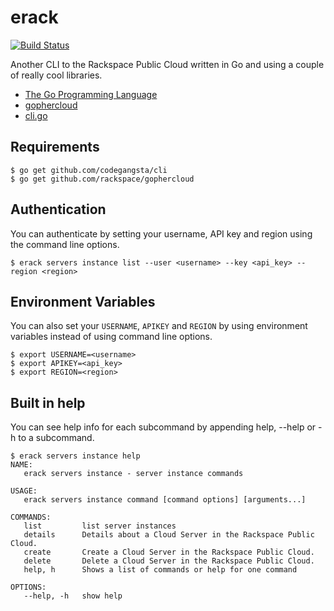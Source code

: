 # erack
[![Build Status](http://104.130.11.192:8080/buildStatus/icon?job=test1)](http://104.130.11.192:8080/job/test1/)

Another CLI to the Rackspace Public Cloud written in Go and using a couple of really cool libraries.

- [The Go Programming Language](https://golang.org/)
- [gophercloud](http://gophercloud.io/)
- [cli.go](https://github.com/codegangsta/cli)

## Requirements
```
$ go get github.com/codegangsta/cli
$ go get github.com/rackspace/gophercloud
```

## Authentication
You can authenticate by setting your username, API key and region using the command line options.
```
$ erack servers instance list --user <username> --key <api_key> --region <region>
```

## Environment Variables
You can also set your `USERNAME`, `APIKEY` and `REGION` by using environment variables instead of using command line options.
```
$ export USERNAME=<username>
$ export APIKEY=<api_key>
$ export REGION=<region>
```

## Built in help
You can see help info for each subcommand by appending help, --help or -h to a subcommand.
```
$ erack servers instance help
NAME:
   erack servers instance - server instance commands

USAGE:
   erack servers instance command [command options] [arguments...]

COMMANDS:
   list         list server instances
   details      Details about a Cloud Server in the Rackspace Public Cloud.
   create       Create a Cloud Server in the Rackspace Public Cloud.
   delete       Delete a Cloud Server in the Rackspace Public Cloud.
   help, h      Shows a list of commands or help for one command

OPTIONS:
   --help, -h   show help
```

